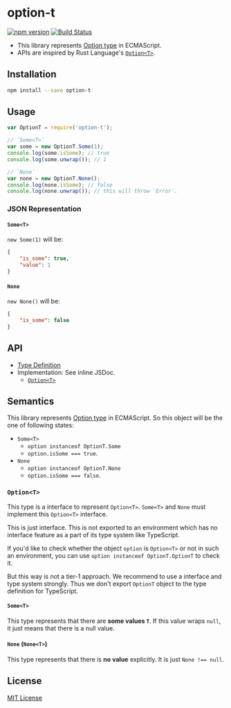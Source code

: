 # option-t

[![npm version](https://badge.fury.io/js/option-t.svg)](http://badge.fury.io/js/option-t)
[![Build Status](https://secure.travis-ci.org/saneyuki/option-t.js.svg?branch=master)](http://travis-ci.org/saneyuki/option-t.js)

* This library represents [Option type](http://en.wikipedia.org/wiki/Option_type) in ECMAScript.
* APIs are inspired by Rust Language's [`Option<T>`](https://doc.rust-lang.org/std/option/).


## Installation

```sh
npm install --save option-t
```

## Usage

```javascript
var OptionT = require('option-t');

// `Some<T>`
var some = new OptionT.Some(1);
console.log(some.isSome); // true
console.log(some.unwrap()); // 1

// `None`
var none = new OptionT.None();
console.log(none.isSome); // false
console.log(none.unwrap()); // this will throw `Error`.
```

### JSON Representation

#### `Some<T>`

`new Some(1)` will be:

```json
{
    "is_some": true,
    "value": 1
}
```

#### `None`

`new None()` will be:

```json
{
    "is_some": false
}
```

## API

* [Type Definition](./option-t.d.ts)
* Implementation: See inline JSDoc.
  * [`Option<T>`](./src/OptionT.js)

## Semantics

This library represents [Option type](http://en.wikipedia.org/wiki/Option_type) in ECMAScript.
So this object will be the one of following states:

* `Some<T>`
  * `option instanceof OptionT.Some`
  * `option.isSome === true`.
* `None`
  * `option instanceof OptionT.None`
  * `option.isSome === false`.

### `Option<T>`

This type is a interface to represent `Option<T>`.
`Some<T>` and `None` must implement this `Option<T>` interface.

This is just interface. This is not exported to an environment
which has no interface feature as a part of its type system like TypeScript.

If you'd like to check whether the object `option` is `Option<T>` or not in such an environment,
you can use `option instanceof OptionT.OptionT` to check it.

But this way is not a tier-1 approach. We recommend to use a interface and type system strongly.
Thus we don't export `OptionT` object to the type definition for TypeScript.


#### `Some<T>`

This type represents that there are **some values `T`**.
If this value wraps `null`, it just means that there is a null value.


#### `None` (`None<T>`)

This type represents that there is **no value** explicitly.
It is just `None !== null`.


## License

[MIT License](./LICENSE.MIT)
